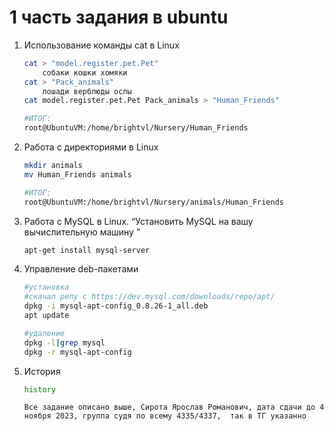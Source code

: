 # 1 часть задания в ubuntu 
1. Использование команды cat в Linux
	```bash
	cat > "model.register.pet.Pet" 
		собаки кошки хомяки
	cat > "Pack_animals" 
		лошади верблюды ослы
	cat model.register.pet.Pet Pack_animals > "Human_Friends"
 
	#ИТОГ:
	root@UbuntuVM:/home/brightvl/Nursery/Human_Friends
	```

2. Работа с директориями в Linux
	```bash
	mkdir animals
	mv Human_Friends animals

	#ИТОГ:
	root@UbuntuVM:/home/brightvl/Nursery/animals/Human_Friends
	```

3. Работа с MySQL в Linux. “Установить MySQL на вашу вычислительную машину ”

	```bash
	apt-get install mysql-server
	```

4. Управление deb-пакетами
	```bash
	#установка
	#скачал репу с https://dev.mysql.com/downloads/repo/apt/
	dpkg -i mysql-apt-config_0.8.26-1_all.deb 
	apt update

	#удаление
	dpkg -l|grep mysql
	dpkg -r mysql-apt-config
	```

5. История
   ```bash
   history
    ```
   `Все задание описано выше, Сирота Ярослав Романович, дата сдачи до 4 ноября 2023, группа судя по всему 4335/4337, 
   так в
   ТГ указанно
   `

